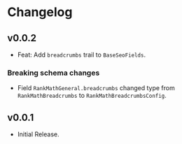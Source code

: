# Changelog

## v0.0.2
- Feat: Add `breadcrumbs` trail to `BaseSeoFields`.

### Breaking schema changes
- Field `RankMathGeneral.breadcrumbs` changed type from `RankMathBreadcrumbs` to `RankMathBreadcrumbsConfig`.

## v0.0.1
- Initial Release.

